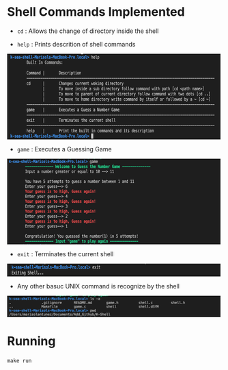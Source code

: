 # Shell Commands Implemented
- ```cd``` : Allows the change of directory inside the shell

- ```help``` : Prints descrition of shell commands
<img src = "./images/help.png" align="center" width=500 height=200>

- ```game``` : Executes a Guessing Game
<img src = "./images/game.png" align="center" width=500 height=200>

- ```exit``` : Terminates the current shell
<img src = "./images/exit.png" align="center" width=500 height=30>

- Any other basuc UNIX command is recognize by the shell
<img src = "./images/unix.png" align="center" width=500 height=50>

# Running
```make run```